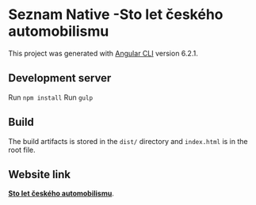# Seznam Native -Sto let českého automobilismu

This project was generated with [Angular CLI](https://github.com/angular/angular-cli) version 6.2.1.

## Development server

Run `npm install` 
Run `gulp`

## Build

The build artifacts is stored in the `dist/` directory and `index.html` is in the root file.

## Website link

**[Sto let českého automobilismu](https://janakoudelkova.cz/store/weby/seznam/)**.